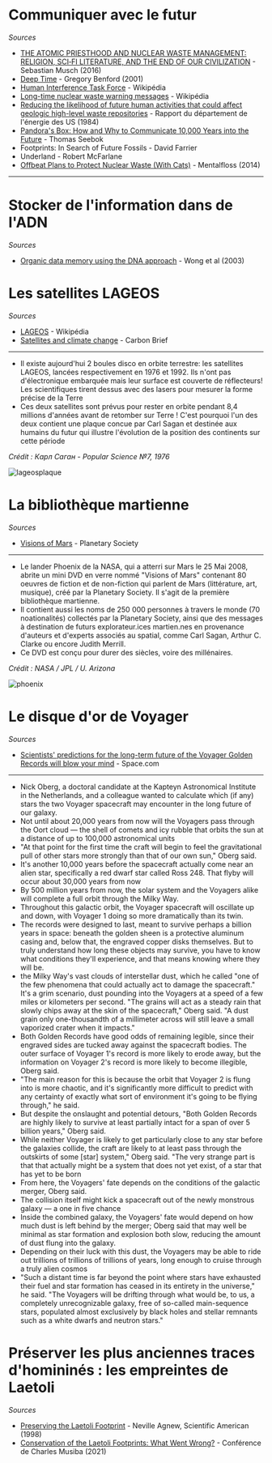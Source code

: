 # Communiquer avec le futur

*Sources*

- [THE ATOMIC PRIESTHOOD AND NUCLEAR WASTE MANAGEMENT: RELIGION, SCI‐FI LITERATURE, AND THE END OF OUR CIVILIZATION](https://onlinelibrary.wiley.com/doi/abs/10.1111/zygo.12268) - Sebastian Musch (2016)
- [Deep Time](https://www.physics.uci.edu/~silverma/benford.html) - Gregory Benford (2001)
- [Human Interference Task Force](https://en.wikipedia.org/wiki/Human_Interference_Task_Force) - Wikipédia
- [Long-time nuclear waste warning messages](https://en.wikipedia.org/wiki/Long-time_nuclear_waste_warning_messages) - Wikipédia
- [Reducing the likelihood of future human activities that could affect geologic high-level waste repositories](https://www.osti.gov/biblio/6799619) - Rapport du département de l'énergie des US (1984)
- [Pandora's Box: How and Why to Communicate 10,000 Years into the Future](https://www.mat.ucsb.edu/~g.legrady/academic/courses/01sp200a/students/enricaLovaglio/pandora/Pandora.html) - Thomas Seebok
- Footprints: In Search of Future Fossils - David Farrier
- Underland - Robert McFarlane
- [Offbeat Plans to Protect Nuclear Waste (With Cats)](https://www.mentalfloss.com/article/27476/ray-cats-artificial-moons-and-atomic-priesthood-how-government-plans-protect-our) - Mentalfloss (2014)

---

# Stocker de l'information dans de l'ADN

*Sources*

- [Organic data memory using the DNA approach](https://dl.acm.org/doi/10.1145/602421.602426) - Wong et al (2003)

# Les satellites LAGEOS

*Sources*

- [LAGEOS](https://en.wikipedia.org/wiki/LAGEOS) - Wikipédia
- [Satellites and climate change](https://www.carbonbrief.org/interactive-satellites-used-monitor-climate-change/) - Carbon Brief

---

- Il existe aujourd'hui 2 boules disco en orbite terrestre: les satellites LAGEOS, lancées respectivement en 1976 et 1992. Ils n'ont pas d'électronique embarquée mais leur surface est couverte de réflecteurs! Les scientifiques tirent dessus avec des lasers pour mesurer la forme précise de la Terre
- Ces deux satellites sont prévus pour rester en orbite pendant 8,4 millions d'années avant de retomber sur Terre ! C'est pourquoi l'un des deux contient une plaque concue par Carl Sagan et destinée aux humains du futur qui illustre l'évolution de la position des continents sur cette période

*Crédit : Карл Саган - Popular Science №7, 1976*

![lageosplaque](https://upload.wikimedia.org/wikipedia/commons/thumb/9/98/LAGEOS-FILE.jpg/800px-LAGEOS-FILE.jpg)

# La bibliothèque martienne

*Sources*

- [Visions of Mars](https://www.planetary.org/outreach/visions-of-mars) - Planetary Society

---

- Le lander Phoenix de la NASA, qui a atterri sur Mars le 25 Mai 2008, abrite un mini DVD en verre nommé "Visions of Mars" contenant 80 oeuvres de fiction et de non-fiction qui parlent de Mars (littérature, art, musique), créé par la Planetary Society. Il s'agit de la première bibliothèque martienne. 
- Il contient aussi les noms de 250 000 personnes à travers le monde (70 noationalités) collectés par la Planetary Society, ainsi que des messages à destination de futurs explorateur.ices martien.nes en provenance d'auteurs et d'experts associés au spatial, comme Carl Sagan, Arthur C. Clarke ou encore Judith Merrill.
- Ce DVD est conçu pour durer des siècles, voire des millénaires.

*Crédit : NASA / JPL / U. Arizona*

![phoenix](https://planetary.s3.amazonaws.com/web/assets/pictures/_768x768_crop_center-center_82_line/phoenix_dvd_on-mars.jpg.webp)

# Le disque d'or de Voyager

*Sources*

- [Scientists' predictions for the long-term future of the Voyager Golden Records will blow your mind](https://www.space.com/predicting-voyager-golden-records-distant-future) - Space.com

---

- Nick Oberg, a doctoral candidate at the Kapteyn Astronomical Institute in the Netherlands, and a colleague wanted to calculate which (if any) stars the two Voyager spacecraft may encounter in the long future of our galaxy.
- Not until about 20,000 years from now will the Voyagers pass through the Oort cloud — the shell of comets and icy rubble that orbits the sun at a distance of up to 100,000 astronomical units
- "At that point for the first time the craft will begin to feel the gravitational pull of other stars more strongly than that of our own sun," Oberg said.
- It's another 10,000 years before the spacecraft actually come near an alien star, specifically a red dwarf star called Ross 248. That flyby will occur about 30,000 years from now
- By 500 million years from now, the solar system and the Voyagers alike will complete a full orbit through the Milky Way.
- Throughout this galactic orbit, the Voyager spacecraft will oscillate up and down, with Voyager 1 doing so more dramatically than its twin. 
- The records were designed to last, meant to survive perhaps a billion years in space: beneath the golden sheen is a protective aluminum casing and, below that, the engraved copper disks themselves. But to truly understand how long these objects may survive, you have to know what conditions they'll experience, and that means knowing where they will be.
-  the Milky Way's vast clouds of interstellar dust, which he called "one of the few phenomena that could actually act to damage the spacecraft." It's a grim scenario, dust pounding into the Voyagers at a speed of a few miles or kilometers per second. "The grains will act as a steady rain that slowly chips away at the skin of the spacecraft," Oberg said. "A dust grain only one-thousandth of a millimeter across will still leave a small vaporized crater when it impacts."
- Both Golden Records have good odds of remaining legible, since their engraved sides are tucked away against the spacecraft bodies. The outer surface of Voyager 1's record is more likely to erode away, but the information on Voyager 2's record is more likely to become illegible, Oberg said.
- "The main reason for this is because the orbit that Voyager 2 is flung into is more chaotic, and it's significantly more difficult to predict with any certainty of exactly what sort of environment it's going to be flying through," he said.
- But despite the onslaught and potential detours, "Both Golden Records are highly likely to survive at least partially intact for a span of over 5 billion years," Oberg said.
- While neither Voyager is likely to get particularly close to any star before the galaxies collide, the craft are likely to at least pass through the outskirts of some [star] system," Oberg said. "The very strange part is that that actually might be a system that does not yet exist, of a star that has yet to be born
- From here, the Voyagers' fate depends on the conditions of the galactic merger, Oberg said.
- The collision itself might kick a spacecraft out of the newly monstrous galaxy — a one in five chance
- Inside the combined galaxy, the Voyagers' fate would depend on how much dust is left behind by the merger; Oberg said that may well be minimal as star formation and explosion both slow, reducing the amount of dust flung into the galaxy.
- Depending on their luck with this dust, the Voyagers may be able to ride out trillions of trillions of trillions of years, long enough to cruise through a truly alien cosmos
- "Such a distant time is far beyond the point where stars have exhausted their fuel and star formation has ceased in its entirety in the universe," he said. "The Voyagers will be drifting through what would be, to us, a completely unrecognizable galaxy, free of so-called main-sequence stars, populated almost exclusively by black holes and stellar remnants such as a white dwarfs and neutron stars."

# Préserver les plus anciennes traces d'homininés : les empreintes de Laetoli

*Sources*

- [Preserving the Laetoli Footprint](https://www.academia.edu/22101544/Preserving_the_Laetoli_Footprints) - Neville Agnew, Scientific American (1998)
- [Conservation of the Laetoli Footprints: What Went Wrong?](https://www.youtube.com/watch?v=S31Ejprjsoo) - Conférence de Charles Musiba (2021)
